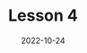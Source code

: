 ---
title: Lesson 4
description: Intro to source control
layout: layouts/post.njk
tags:
  - lessons
date: 2022-10-24
rating: 5
---